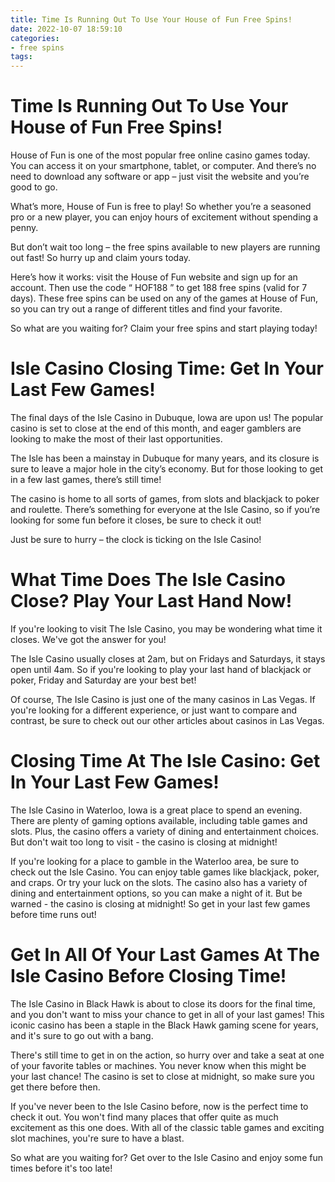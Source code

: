 ```yaml
---
title: Time Is Running Out To Use Your House of Fun Free Spins!
date: 2022-10-07 18:59:10
categories:
- free spins
tags:
---
```



#  Time Is Running Out To Use Your House of Fun Free Spins!

House of Fun is one of the most popular free online casino games today. You can access it on your smartphone, tablet, or computer. And there’s no need to download any software or app – just visit the website and you’re good to go.

What’s more, House of Fun is free to play! So whether you’re a seasoned pro or a new player, you can enjoy hours of excitement without spending a penny.

But don’t wait too long – the free spins available to new players are running out fast! So hurry up and claim yours today.

Here’s how it works: visit the House of Fun website and sign up for an account. Then use the code “ HOF188 ” to get 188 free spins (valid for 7 days). These free spins can be used on any of the games at House of Fun, so you can try out a range of different titles and find your favorite.

So what are you waiting for? Claim your free spins and start playing today!

#  Isle Casino Closing Time: Get In Your Last Few Games!

The final days of the Isle Casino in Dubuque, Iowa are upon us! The popular casino is set to close at the end of this month, and eager gamblers are looking to make the most of their last opportunities.

The Isle has been a mainstay in Dubuque for many years, and its closure is sure to leave a major hole in the city’s economy. But for those looking to get in a few last games, there’s still time!

The casino is home to all sorts of games, from slots and blackjack to poker and roulette. There’s something for everyone at the Isle Casino, so if you’re looking for some fun before it closes, be sure to check it out!

Just be sure to hurry – the clock is ticking on the Isle Casino!

#  What Time Does The Isle Casino Close? Play Your Last Hand Now! 

If you're looking to visit The Isle Casino, you may be wondering what time it closes. We've got the answer for you!

The Isle Casino usually closes at 2am, but on Fridays and Saturdays, it stays open until 4am. So if you're looking to play your last hand of blackjack or poker, Friday and Saturday are your best bet!

Of course, The Isle Casino is just one of the many casinos in Las Vegas. If you're looking for a different experience, or just want to compare and contrast, be sure to check out our other articles about casinos in Las Vegas.

#  Closing Time At The Isle Casino: Get In Your Last Few Games!

The Isle Casino in Waterloo, Iowa is a great place to spend an evening. There are plenty of gaming options available, including table games and slots. Plus, the casino offers a variety of dining and entertainment choices. But don't wait too long to visit - the casino is closing at midnight!

If you're looking for a place to gamble in the Waterloo area, be sure to check out the Isle Casino. You can enjoy table games like blackjack, poker, and craps. Or try your luck on the slots. The casino also has a variety of dining and entertainment options, so you can make a night of it. But be warned - the casino is closing at midnight! So get in your last few games before time runs out!

#  Get In All Of Your Last Games At The Isle Casino Before Closing Time!

The Isle Casino in Black Hawk is about to close its doors for the final time, and you don't want to miss your chance to get in all of your last games! This iconic casino has been a staple in the Black Hawk gaming scene for years, and it's sure to go out with a bang.

There's still time to get in on the action, so hurry over and take a seat at one of your favorite tables or machines. You never know when this might be your last chance! The casino is set to close at midnight, so make sure you get there before then.

If you've never been to the Isle Casino before, now is the perfect time to check it out. You won't find many places that offer quite as much excitement as this one does. With all of the classic table games and exciting slot machines, you're sure to have a blast.

So what are you waiting for? Get over to the Isle Casino and enjoy some fun times before it's too late!